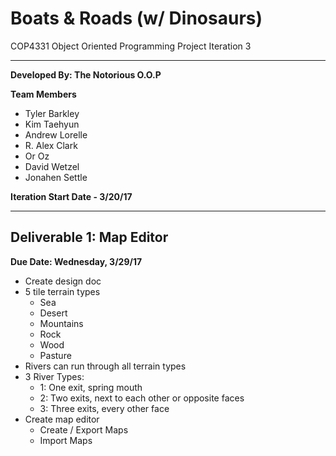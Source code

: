 # Boats & Roads (w/ Dinosaurs)

COP4331 Object Oriented Programming Project Iteration 3
***
__Developed By: The Notorious O.O.P__   

__Team Members__
* Tyler Barkley
* Kim Taehyun
* Andrew Lorelle
* R. Alex Clark
* Or Oz
* David Wetzel
* Jonahen Settle

__Iteration Start Date - 3/20/17__

***
## Deliverable 1: Map Editor

__Due Date: Wednesday, 3/29/17__

* Create design doc
* 5 tile terrain types
  * Sea
  * Desert
  * Mountains
  * Rock
  * Wood
  * Pasture
* Rivers can run through all terrain types
* 3 River Types:
  * 1: One exit, spring mouth
  * 2: Two exits, next to each other or opposite faces
  * 3: Three exits, every other face
* Create map editor
  * Create / Export Maps
  * Import Maps

